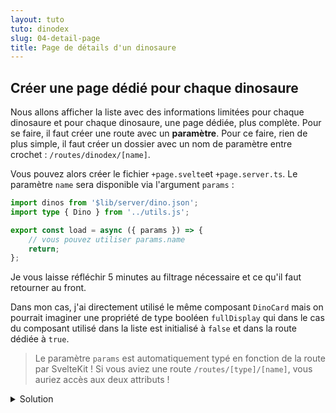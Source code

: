 ```yaml
---
layout: tuto
tuto: dinodex
slug: 04-detail-page
title: Page de détails d'un dinosaure
---
```


<script>
  import CodeDetailPage from './CodeDetailPage.md';
</script>

## Créer une page dédié pour chaque dinosaure

Nous allons afficher la liste avec des informations limitées pour chaque dinosaure et pour chaque dinosaure, une page dédiée, plus complète. Pour se faire, il faut créer une route avec un **paramètre**. Pour ce faire, rien de plus simple, il faut créer un dossier avec un nom de paramètre entre crochet : `/routes/dinodex/[name]`.

Vous pouvez alors créer le fichier `+page.svelte`et `+page.server.ts`. Le paramètre `name` sera disponible via l'argument `params` :

```typescript
import dinos from '$lib/server/dino.json';
import type { Dino } from '../utils.js';

export const load = async ({ params }) => {
	// vous pouvez utiliser params.name
	return;
};
```

Je vous laisse réfléchir 5 minutes au filtrage nécessaire et ce qu'il faut retourner au front.

Dans mon cas, j'ai directement utilisé le même composant `DinoCard` mais on pourrait imaginer une propriété de type booléen `fullDisplay` qui dans le cas du composant utilisé dans la liste est initialisé à `false` et dans la route dédiée à `true`.

> Le paramètre `params` est automatiquement typé en fonction de la route par SvelteKit ! Si vous aviez une route `/routes/[type]/[name]`, vous auriez accès aux deux attributs !

<details>
  <summary>Solution</summary>
  <CodeDetailPage/>
</details>
